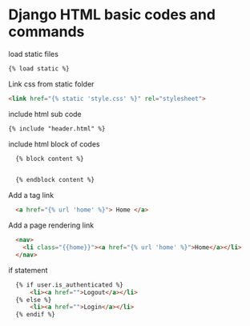 # Django HTML basic codes and commands

load static files
```html
{% load static %}
```
Link css from static folder
```html
<link href="{% static 'style.css' %}" rel="stylesheet">
```
include html sub code
```html
{% include "header.html" %}
```

include html block of codes
```html
  {% block content %}


  {% endblock content %}
```
Add a tag link
```html
  <a href="{% url 'home' %}"> Home </a>
```
Add a page rendering link
```html
  <nav>
    <li class="{{home}}"><a href="{% url 'home' %}">Home</a></li>
  </nav>
```

if statement
```html
  {% if user.is_authenticated %}
      <li><a href="">Logout</a></li>
  {% else %}
      <li><a href="">Login</a></li>
  {% endif %}
```
